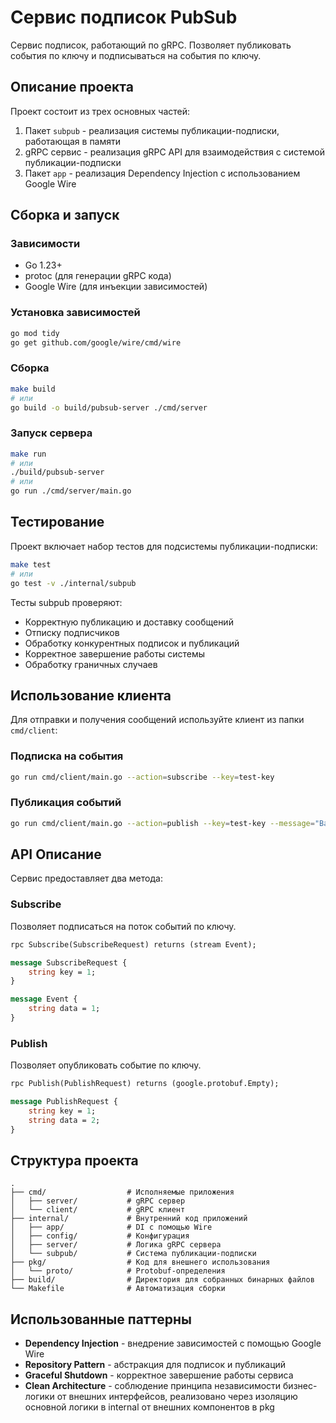 # Сервис подписок PubSub

Сервис подписок, работающий по gRPC. Позволяет публиковать события по ключу и подписываться на события по ключу.

## Описание проекта

Проект состоит из трех основных частей:
1. Пакет `subpub` - реализация системы публикации-подписки, работающая в памяти
2. gRPC сервис - реализация gRPC API для взаимодействия с системой публикации-подписки
3. Пакет `app` - реализация Dependency Injection с использованием Google Wire

## Сборка и запуск

### Зависимости

- Go 1.23+
- protoc (для генерации gRPC кода)
- Google Wire (для инъекции зависимостей)

### Установка зависимостей

```bash
go mod tidy
go get github.com/google/wire/cmd/wire
```

### Сборка

```bash
make build
# или
go build -o build/pubsub-server ./cmd/server
```

### Запуск сервера

```bash
make run
# или
./build/pubsub-server
# или
go run ./cmd/server/main.go
```

## Тестирование

Проект включает набор тестов для подсистемы публикации-подписки:

```bash
make test
# или
go test -v ./internal/subpub
```

Тесты subpub проверяют:
- Корректную публикацию и доставку сообщений
- Отписку подписчиков
- Обработку конкурентных подписок и публикаций
- Корректное завершение работы системы
- Обработку граничных случаев

## Использование клиента

Для отправки и получения сообщений используйте клиент из папки `cmd/client`:

### Подписка на события

```bash
go run cmd/client/main.go --action=subscribe --key=test-key
```

### Публикация событий

```bash
go run cmd/client/main.go --action=publish --key=test-key --message="Ваше сообщение" --count=5
```

## API Описание

Сервис предоставляет два метода:

### Subscribe

Позволяет подписаться на поток событий по ключу.

```protobuf
rpc Subscribe(SubscribeRequest) returns (stream Event);

message SubscribeRequest {
    string key = 1;
}

message Event {
    string data = 1;
}
```

### Publish

Позволяет опубликовать событие по ключу.

```protobuf
rpc Publish(PublishRequest) returns (google.protobuf.Empty);

message PublishRequest {
    string key = 1;
    string data = 2;
}
```

## Структура проекта

```
.
├── cmd/                  # Исполняемые приложения
│   ├── server/           # gRPC сервер
│   └── client/           # gRPC клиент
├── internal/             # Внутренний код приложений
│   ├── app/              # DI с помощью Wire
│   ├── config/           # Конфигурация
│   ├── server/           # Логика gRPC сервера
│   └── subpub/           # Система публикации-подписки
├── pkg/                  # Код для внешнего использования
│   └── proto/            # Protobuf-определения
├── build/                # Директория для собранных бинарных файлов
└── Makefile              # Автоматизация сборки
```

## Использованные паттерны
- **Dependency Injection** - внедрение зависимостей с помощью Google Wire
- **Repository Pattern** - абстракция для подписок и публикаций
- **Graceful Shutdown** - корректное завершение работы сервиса
- **Clean Architecture** - соблюдение принципа независимости бизнес-логики от внешних интерфейсов, реализовано через изоляцию основной логики в internal от внешних компонентов в pkg